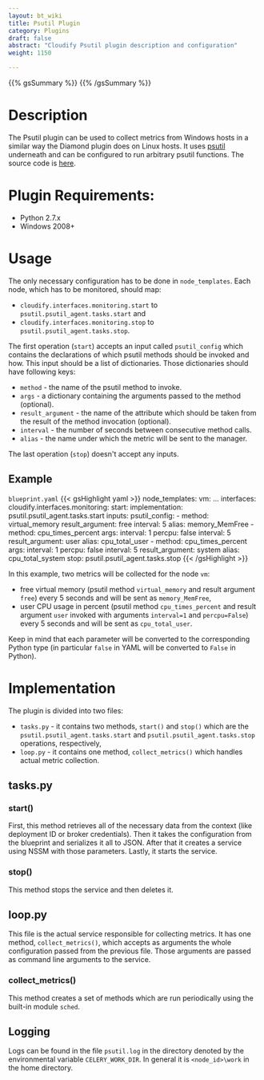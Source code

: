 ```yaml
---
layout: bt_wiki
title: Psutil Plugin
category: Plugins
draft: false
abstract: "Cloudify Psutil plugin description and configuration"
weight: 1150

---
```

{{% gsSummary %}} {{% /gsSummary %}}


# Description

The Psutil plugin can be used to collect metrics from Windows hosts in a similar way the Diamond plugin does on Linux hosts. It uses [psutil](https://github.com/giampaolo/psutil) underneath and can be configured to run arbitrary psutil functions. The source code is [here](https://github.com/cloudify-cosmo/cloudify-psutil-plugin).


# Plugin Requirements:

* Python 2.7.x
* Windows 2008+


# Usage

The only necessary configuration has to be done in `node_templates`. Each node, which has to be monitored, should map:

- `cloudify.interfaces.monitoring.start` to `psutil.psutil_agent.tasks.start` and
- `cloudify.interfaces.monitoring.stop` to `psutil.psutil_agent.tasks.stop`.

The first operation (`start`) accepts an input called `psutil_config` which contains the declarations of which psutil methods should be invoked and how. This input should be a list of dictionaries. Those dictionaries should have following keys:

- `method` - the name of the psutil method to invoke.
- `args` - a dictionary containing the arguments passed to the method (optional).
- `result_argument` - the name of the attribute which should be taken from the result of the method invocation (optional).
- `interval` - the number of seconds between consecutive method calls.
- `alias` - the name under which the metric will be sent to the manager.

The last operation (`stop`) doesn't accept any inputs.

## Example

`blueprint.yaml`
{{< gsHighlight  yaml  >}}
node_templates:
  vm:
    ...
    interfaces:
      cloudify.interfaces.monitoring:
        start:
          implementation: psutil.psutil_agent.tasks.start
          inputs:
            psutil_config:
              - method: virtual_memory
                result_argument: free
                interval: 5
                alias: memory_MemFree
              - method: cpu_times_percent
                args:
                  interval: 1
                  percpu: false
                interval: 5
                result_argument: user
                alias: cpu_total_user
              - method: cpu_times_percent
                args:
                  interval: 1
                  percpu: false
                interval: 5
                result_argument: system
                alias: cpu_total_system
        stop: psutil.psutil_agent.tasks.stop
{{< /gsHighlight >}}

In this example, two metrics will be collected for the node `vm`:

- free virtual memory (psutil method `virtual_memory` and result argument `free`) every 5 seconds and will be sent as `memory_MemFree`,
- user CPU usage in percent (psutil method `cpu_times_percent` and result argument `user` invoked with arguments `interval=1` and `percpu=False`) every 5 seconds and will be sent as `cpu_total_user`.

Keep in mind that each parameter will be converted to the corresponding Python type (in particular `false` in YAML will be converted to `False` in Python).


# Implementation
The plugin is divided into two files:

- `tasks.py` - it contains two methods, `start()` and `stop()` which are the `psutil.psutil_agent.tasks.start` and `psutil.psutil_agent.tasks.stop` operations, respectively,
- `loop.py` - it contains one method, `collect_metrics()` which handles actual metric collection.

## tasks.py

### start()

First, this method retrieves all of the necessary data from the context (like deployment ID or broker credentials). Then it takes the configuration from the blueprint and serializes it all to JSON. After that it creates a service using NSSM with those parameters. Lastly, it starts the service.

### stop()
This method stops the service and then deletes it.

## loop.py
This file is the actual service responsible for collecting metrics. It has one method, `collect_metrics()`, which accepts as arguments the whole configuration passed from the previous file. Those arguments are passed as command line arguments to the service.

### collect_metrics()

This method creates a set of methods which are run periodically using the built-in module `sched`.

## Logging
Logs can be found in the file `psutil.log` in the directory denoted by the environmental variable `CELERY_WORK_DIR`. In general it is `<node_id>\work` in the home directory.